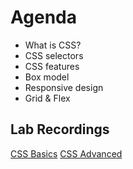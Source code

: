 # Agenda

- What is CSS?
- CSS selectors
- CSS features
- Box model
- Responsive design
- Grid & Flex

## Lab Recordings
[CSS Basics](https://drive.google.com/file/d/1yHSedlHYpWm3Qp7igPKjBqCkMW0I5KhA/view?usp=sharing)
[CSS Advanced](https://drive.google.com/file/d/1mBFc7llW3AX72IS1096aOciuyCvaIMRT/view?usp=sharing)
